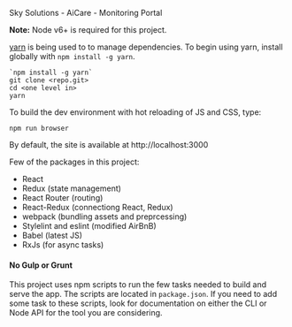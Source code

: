Sky Solutions - AiCare - Monitoring Portal

**Note:** Node v6+ is required for this project.

[yarn](https://code.facebook.com/posts/1840075619545360) is being used to to manage dependencies. To begin using yarn, install globally with `npm install -g yarn`.

```
`npm install -g yarn`
git clone <repo.git>
cd <one level in>
yarn
```

To build the dev environment with hot reloading of JS and CSS, type:

`npm run browser`

By default, the site is available at http://localhost:3000

Few of the packages in this project:

- React
- Redux (state management)
- React Router (routing)
- React-Redux (connectiong React, Redux)
- webpack (bundling assets and preprcessing)
- Stylelint and eslint (modified AirBnB)
- Babel (latest JS)
- RxJs (for async tasks)

#### No Gulp or Grunt
This project uses npm scripts to run the few tasks needed to build and serve the app. The scripts are located in `package.json`. If you need to add some task to these scripts, look for documentation on either the CLI or Node API for the tool you are considering.
